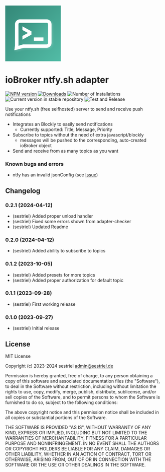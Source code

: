 ![Logo](admin/ntfy.png)
# ioBroker ntfy.sh adapter

[![NPM version](https://img.shields.io/npm/v/iobroker.ntfy.svg)](https://www.npmjs.com/package/iobroker.ntfy) [![Downloads](https://img.shields.io/npm/dm/iobroker.ntfy.svg)](https://www.npmjs.com/package/iobroker.ntfy) ![Number of Installations](https://iobroker.live/badges/ntfy-installed.svg) ![Current version in stable repository](https://iobroker.live/badges/ntfy-stable.svg)
![Test and Release](https://github.com/sestriel/ioBroker.ntfy/workflows/Test%20and%20Release/badge.svg)

Use your ntfy.sh (free selfhosted) server to send and receive push notifications

* Integrates an Blockly to easily send notifications
  - Currently supported: Title, Message, Priority
* Subscribe to topics without the need of extra javascript/blockly 
  - messages will be pushed to the corresponding, auto-created ioBroker object
* Send and receive from as many topics as you want

### Known bugs and errors
* ntfy has an invalid jsonConfig (see [Issue](https://github.com/ioBroker/adapter-react-v5/issues/292))

## Changelog
### 0.2.1 (2024-04-12)
* (sestriel) Added proper unload handler
* (sestriel) Fixed some errors shown from adapter-checker
* (sestriel) Updated Readme
### 0.2.0 (2024-04-12)
* (sestriel) Added ability to subscribe to topics
### 0.1.2 (2023-10-05)
* (sestriel) Added presets for more topics
* (sestriel) Added proper authorization for default topic
### 0.1.1 (2023-09-28)
* (sestriel) First working release
### 0.1.0 (2023-09-27)
* (sestriel) Initial release

## License
MIT License

Copyright (c) 2023-2024 sestriel <admin@sestriel.de>

Permission is hereby granted, free of charge, to any person obtaining a copy
of this software and associated documentation files (the "Software"), to deal
in the Software without restriction, including without limitation the rights
to use, copy, modify, merge, publish, distribute, sublicense, and/or sell
copies of the Software, and to permit persons to whom the Software is
furnished to do so, subject to the following conditions:

The above copyright notice and this permission notice shall be included in all
copies or substantial portions of the Software.

THE SOFTWARE IS PROVIDED "AS IS", WITHOUT WARRANTY OF ANY KIND, EXPRESS OR
IMPLIED, INCLUDING BUT NOT LIMITED TO THE WARRANTIES OF MERCHANTABILITY,
FITNESS FOR A PARTICULAR PURPOSE AND NONINFRINGEMENT. IN NO EVENT SHALL THE
AUTHORS OR COPYRIGHT HOLDERS BE LIABLE FOR ANY CLAIM, DAMAGES OR OTHER
LIABILITY, WHETHER IN AN ACTION OF CONTRACT, TORT OR OTHERWISE, ARISING FROM,
OUT OF OR IN CONNECTION WITH THE SOFTWARE OR THE USE OR OTHER DEALINGS IN THE
SOFTWARE.